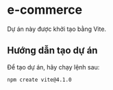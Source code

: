 # e-commerce

Dự án này được khởi tạo bằng Vite.

## Hướng dẫn tạo dự án

Để tạo dự án, hãy chạy lệnh sau:

```bash
npm create vite@4.1.0
